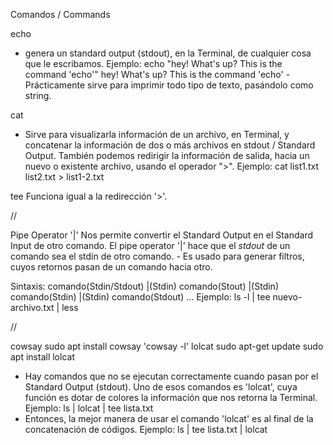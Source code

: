 Comandos / Commands

echo
- genera un standard output (stdout), en la Terminal, de cualquier cosa que le escribamos.
Ejemplo:
    echo "hey! What's up? This is the command 'echo'"
        hey! What's up? This is the command 'echo'
-Prácticamente sirve para imprimir todo tipo de texto, pasándolo como string.


cat
- Sirve para visualizarla información de un archivo, en Terminal, y concatenar la información de dos o más archivos en stdout / Standard Output. También podemos redirigir la información de salida, hacia un nuevo o existente archivo, usando el operador ">".
Ejemplo:
    cat list1.txt list2.txt > list1-2.txt


tee
    Funciona igual a la redirección '>'.



//

Pipe Operator '|'
    Nos permite convertir el Standard Output en el Standard Input de otro comando.
    El pipe operator '|' hace que el *stdout* de un comando sea el stdin de otro comando.
    - Es usado para generar filtros, cuyos retornos pasan de un comando hacia otro.

Sintaxis:
    comando(Stdin/Stdout) |(Stdin) comando(Stout) |(Stdin) comando(Stdin) |(Stdin) comando(Stdout) ...
Ejemplo:
    ls -l | tee nuevo-archivo.txt | less


//

cowsay
    sudo apt install cowsay
    'cowsay -l'
lolcat
    sudo apt-get update
    sudo apt install lolcat

- Hay comandos que no se ejecutan correctamente cuando pasan por el Standard Output (stdout). Uno de esos comandos es 'lolcat', cuya función es dotar de colores la información que nos retorna la Terminal.
Ejemplo:
    ls | lolcat | tee lista.txt
- Entonces, la mejor manera de usar el comando 'lolcat' es al final de la concatenación de códigos.
Ejemplo:
    ls | tee lista.txt | lolcat